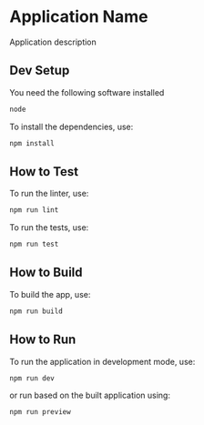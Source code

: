 # Application Name

Application description

## Dev Setup

You need the following software installed

```bash
node
```

To install the dependencies, use:

```bash
npm install
```

## How to Test

To run the linter, use:

```bash
npm run lint
```

To run the tests, use:

```bash
npm run test
```

## How to Build

To build the app, use:

```bash
npm run build
```

## How to Run

To run the application in development mode, use:

```bash
npm run dev
```

or run based on the built application using:

```
npm run preview
```
